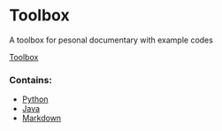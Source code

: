 # Toolbox

A <span name="toolbox">toolbox</span> for pesonal documentary with example codes

[Toolbox](#toolbox)

### Contains:
* [Python](python)
* [Java](java)
* [Markdown](markdown)
